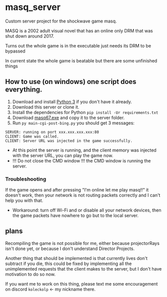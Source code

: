 # masq_server
Custom server project for the shockwave game masq.

MASQ is a 2002 adult visual novel that has an online only DRM that was shut down around 2017.

Turns out the whole game is in the executable just needs its DRM to be bypassed

In current state the whole game is beatable but there are some unfinished things

## How to use (on windows) one script does everything.

1. Download and install [Python 3](https://www.python.org/downloads/) if you don't have it already.
2. Download this server or clone it.
3. Install the dependencies for Python `pip install -Ur requirements.txt`
4. Download [masq67.exe](https://web.archive.org/web/20160606064916/http://www.alteraction.com/masq67.exe) and copy it to the server folder.
5. Run `py main-cgi-post-bing.py` you should get 3 messages:
```
SERVER: running on port xxx.xxx.xxx.xxx:80
CLIENT: Game was called.
CLIENT: Server URL was injected in the game successfully.
```
 - At this point the server is running, and the client memory was injected with the server URL, you can play the game now.
 - !!! Do not close the CMD window !!! the CMD window is running the server.

### Troubleshooting
If the game opens and after pressing "I'm online let me play masq!!" it doesn't work, then your network is not routing packets correctly and I can't help you with that.
- Workaround: turn off Wi-Fi and or disable all your network devices, then the game packets have nowhere to go but to the local server.

## plans

Recompiling the game is not possible for me, either because projectorRays isn't done yet, or because I don't understand Director Projects.

Another thing that should be implemented is that currently lives don't subtract if you die, this could be fixed by implementing all the unimplemented requests that the client makes to the server, but I don't have motivation to do so now.

If you want me to work on this thing, please text me some encouragement on discord `koleckolp` <- my nickname there.
